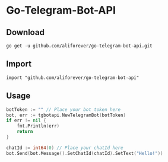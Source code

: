 # Go-Telegram-Bot-API

## Download
`go get -u github.com/aliforever/go-telegram-bot-api.git`

## Import
`import "github.com/aliforever/go-telegram-bot-api"`

## Usage
```go
botToken := "" // Place your bot token here
bot, err := tgbotapi.NewTelegramBot(botToken)
if err != nil {
    fmt.Println(err)
    return
}

chatId := int64(0) // Place your chatId here
bot.Send(bot.Message().SetChatId(chatId).SetText("Hello!"))
```